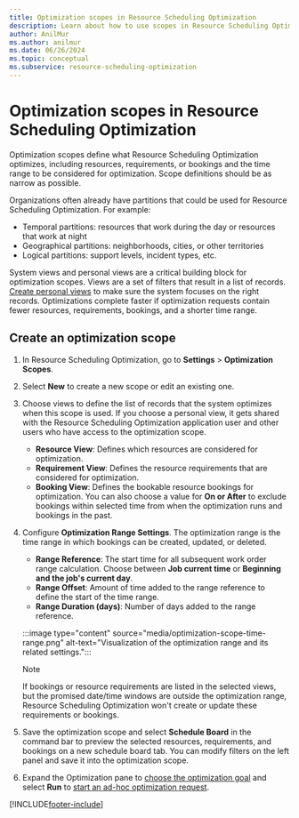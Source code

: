 ```yaml
---
title: Optimization scopes in Resource Scheduling Optimization
description: Learn about how to use scopes in Resource Scheduling Optimization for Dynamics 365 Field Service
author: AnilMur
ms.author: anilmur
ms.date: 06/26/2024
ms.topic: conceptual
ms.subservice: resource-scheduling-optimization
---
```


# Optimization scopes in Resource Scheduling Optimization

Optimization scopes define what Resource Scheduling Optimization optimizes, including resources, requirements, or bookings and the time range to be considered for optimization. Scope definitions should be as narrow as possible.

Organizations often already have partitions that could be used for Resource Scheduling Optimization. For example:

- Temporal partitions: resources that work during the day or resources that work at night
- Geographical partitions: neighborhoods, cities, or other territories
- Logical partitions: support levels, incident types, etc.

System views and personal views are a critical building block for optimization scopes. Views are a set of filters that result in a list of records. [Create personal views](/power-apps/user/grid-filters-advanced) to make sure the system focuses on the right records. Optimizations complete faster if optimization requests contain fewer resources, requirements, bookings, and a shorter time range.

## Create an optimization scope

1. In Resource Scheduling Optimization, go to **Settings** > **Optimization Scopes**.
1. Select **New** to create a new scope or edit an existing one.
1. Choose views to define the list of records that the system optimizes when this scope is used. If you choose a personal view, it gets shared with the Resource Scheduling Optimization application user and other users who have access to the optimization scope.

   - **Resource View**: Defines which resources are considered for optimization.
   - **Requirement View**: Defines the resource requirements that are considered for optimization.
   - **Booking View**: Defines the bookable resource bookings for optimization. You can also choose a value for **On or After** to exclude bookings within selected time from when the optimization runs and bookings in the past.

1. Configure **Optimization Range Settings**. The optimization range is the time range in which bookings can be created, updated, or deleted.

   - **Range Reference**: The start time for all subsequent work order range calculation. Choose between **Job current time** or **Beginning and the job's current day**.
   - **Range Offset**: Amount of time added to the range reference to define the start of the time range.
   - **Range Duration (days)**: Number of days added to the range reference.

   :::image type="content" source="media/optimization-scope-time-range.png" alt-text="Visualization of the optimization range and its related settings.":::

   > [!NOTE]
   > If bookings or resource requirements are listed in the selected views, but the promised date/time windows are outside the optimization range, Resource Scheduling Optimization won't create or update these requirements or bookings.

1. Save the optimization scope and select **Schedule Board** in the command bar to preview the selected resources, requirements, and bookings on a new schedule board tab. You can modify filters on the left panel and save it into the optimization scope.

1. Expand the Optimization pane to [choose the optimization goal](rso-optimization-goal.md) and select **Run** to [start an ad-hoc optimization request](rso-schedule-optimization.md).

[!INCLUDE[footer-include](../includes/footer-banner.md)]
